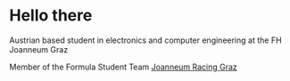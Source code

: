 # Hello there

Austrian based student in electronics and computer engineering at the FH Joanneum Graz

Member of the Formula Student Team [Joanneum Racing Graz](https://www.joanneum-racing.at/)


